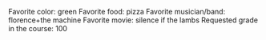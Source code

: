 Favorite color: green
Favorite food: pizza
Favorite musician/band: florence+the machine 
Favorite movie: silence if the lambs
Requested grade in the course: 100 
